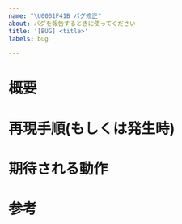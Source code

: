 ```yaml
---
name: "\U0001F41B バグ修正"
about: バグを報告するときに使ってください
title: '[BUG] <title>'
labels: bug

---
```

# 概要
<!-- このバグは何ですか？ -->

# 再現手順(もしくは発生時)
<!-- このバグを再現する手順を記述してください。 -->

# 期待される動作
<!-- このバグがなかった場合に期待される動作を記述してください。 -->

# 参考
<!-- このバグの修正に参考になりそうなサイトや資料があれば記述してください。 -->